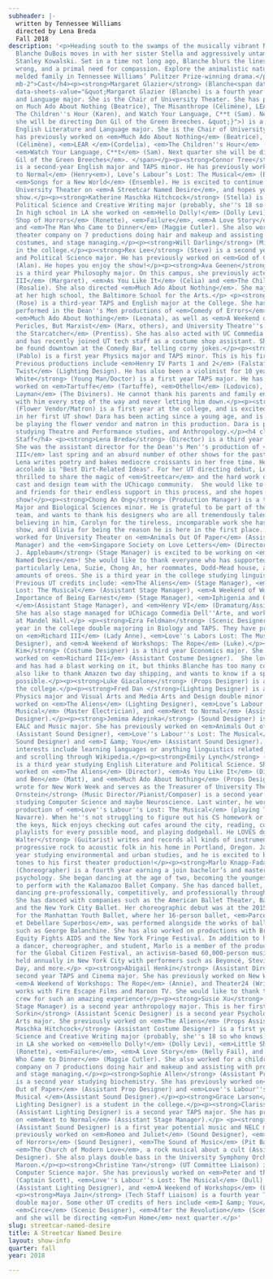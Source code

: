 ```yaml
---
subheader: |-
  written by Tennessee Williams
  directed by Lena Breda
  Fall 2018
description: '<p>Heading south to the swamps of the musically vibrant New Orleans,
  Blanche DuBois moves in with her sister Stella and aggressively untamed brother-in-law
  Stanley Kowalski. Set in a time not long ago, Blanche blurs the lines between right,
  wrong, and a primal need for compassion. Explore the animalistic nature of this
  melded family in Tennessee Williams’ Pulitzer Prize-winning drama.</p> <h4 class="mt-2
  mb-2">Cast</h4><p><strong>Margaret Glazier</strong> (Blanche<span data-sheets-userformat="0}"
  data-sheets-value="&quot;Margaret Glazier (Blanche) is a fourth year English Literature
  and Language major. She is the Chair of University Theater. She has previously worked
  on Much Ado About Nothing (Beatrice), The Misanthrope (Célimène), LEAR (Cordelia),
  The Children''s Hour (Karen), and Watch Your Language, C**t (Sam). Next quarter
  she will be directing Don Gil of the Green Breeches. &quot;}">) is a fourth year
  English Literature and Language major. She is the Chair of University Theater. She
  has previously worked on <em>Much Ado About Nothing</em> (Beatrice), <em>The Misanthrope</em>
  (Célimène), <em>LEAR </em>(Cordelia), <em>The Children''s Hour</em> (Karen), and
  <em>Watch Your Language, C**t</em> (Sam). Next quarter she will be directing <em>Don
  Gil of the Green Breeches</em>. </span></p><p><strong>Connor Tree</strong> (Stanley)
  is a second-year English major and TAPS minor. He has previously worked on <em>Next
  to Normal</em> (Henry<em>), Love’s Labour’s Lost: The Musical</em> (Berowne), and
  <em>Songs for a New World</em> (Ensemble). He is excited to continue working with
  University Theater on <em>A Streetcar Named Desire</em>, and hopes you enjoy the
  show.</p><p><strong>Katherine Maschka Hitchcock</strong> (Stella) is a first year
  Political Science and Creative Writing major (probably, she''s 18 so who knows).
  In high school in LA she worked on <em>Hello Dolly!</em> (Dolly Levi), <em>Little
  Shop of Horrors</em> (Ronette), <em>Failure</em>, <em>A Love Story</em> (Nelly Fail),
  and <em>The Man Who Came to Dinner</em> (Maggie Cutler). She also worked for a children''s
  theater company on 7 productions doing hair and makeup and assisting with props,
  costumes, and stage managing.</p><p><strong>Will Darling</strong> (Mitch) is a student
  in the college.</p><p><strong>Rex Lee</strong> (Steve) is a second year History
  and Political Science major. He has previously worked on <em>God of Carnage</em>
  (Alan). He hopes you enjoy the show!</p><p><strong>Ava Geenen</strong> (Eunice)
  is a third year Philosophy major. On this campus, she previously acted in <em>Richard
  III</em> (Margaret), <em>As You Like It</em> (Celia) and <em>The Children’s Hour</em>
  (Rosalie). She also directed <em>Much Ado About Nothing</em>. She majored in acting
  at her high school, the Baltimore School for the Arts.</p> <p><strong>Tess Gundlah</strong>
  (Rose) is a third-year TAPS and English major at the College. She has previously
  performed in the Dean''s Men productions of <em>Comedy of Errors</em> (Angelo) and
  <em>Much Ado About Nothing</em> (Leonata), as well as <em>A Weekend of Workshops:
  Pericles, But Marxist</em> (Marx, others), and University Theatre''s <em>Peter and
  the Starcatcher</em> (Prentiss). She has also acted with UC Commedia since 2017
  and has recently joined UT tech staff as a costume shop assistant. She can sometimes
  be found downtown at the Comedy Bar, telling corny jokes.</p><p><strong>Cole Meldorf</strong>
  (Pablo) is a first year Physics major and TAPS minor. This is his first UT show.
  Previous productions include <em>Henry IV Parts 1 and 2</em> (Falstaff) and <em>Oliver
  Twist</em> (Lighting Design). He has also been a violinist for 10 years.</p> <p><strong>Jonathan
  White</strong> (Young Man/Doctor) is a first year TAPS major. He has previously
  worked on <em>Tartuffe</em> (Tartuffe), <em>Othello</em> (Lodovico), and <em>Buddy
  Layman</em> (The Diviners). He cannot thank his parents and family enough for being
  with him every step of the way and never letting him down.</p><p><strong>Dara Weinstein</strong>
  (Flower Vendor/Matron) is a first year at the college, and is excited to be participating
  in her first UT show! Dara has been acting since a young age, and is thrilled to
  be playing the flower vendor and matron in this production. Dara is planning on
  studying Theatre and Performance studies, and Anthropology.</p><h4 class="mt-2 mb-2">Production
  Staff</h4> <p><strong>Lena Breda</strong> (Director) is a third year history major.
  She was the assistant director for the Dean''s Men''s production of <em>Richard
  III</em> last spring and an absurd number of other shows for the past 21 years.
  Lena writes poetry and bakes mediocre croissants in her free time. Her proudest
  accolade is "Best Dirt-Related Ideas". For her UT directing debut, Lena is absolutely
  thrilled to share the magic of <em>Streetcar</em> and the hard work of her amazing
  cast and design team with the UChicago community.  She would like to thank her family
  and friends for their endless support in this process, and she hopes you enjoy the
  show!</p><p><strong>Chong An Ong</strong> (Production Manager) is a third year Economics
  Major and Biological Sciences minor. He is grateful to be part of the <em>Streetcar</em>
  team, and wants to thank his designers who are all tremendously talented, Lena for
  believing in him, Carolyn for the tireless, incomparable work she has put into the
  show, and Olivia for being the reason he is here in the first place. He has previously
  worked for University Theater on <em>Animals Out Of Paper</em> (Assistant Production
  Manager) and the <em>Singapore Society on Love Letters</em> (Director, Adapter).</p><p><strong>Carolyn
  J. Applebaum</strong> (Stage Manager) is excited to be working on <em>A Streetcar
  Named Desire</em>! She would like to thank everyone who has supported her this quarter,
  particularly Lena, Suzie, Chong An, her roommates, Dodd-Mead house, and copious
  amounts of oreos. She is a third year in the college studying linguistics and math.
  Previous UT credits include: <em>The Aliens</em> (Stage Manager), <em>Love''s Labour''s
  Lost: The Musical</em> (Assistant Stage Manager), <em>A Weekend of Workshops: The
  Importance of Being Earnest</em> (Stage Manager), <em>Iphigenia and Other Daughters
  </em>(Assistant Stage Manager), and <em>Henry VI</em> (Dramaturg/Assistant Director).
  She has also stage managed for UChicago Commedia Dell''Arte, and works as a technician
  at Mandel Hall.</p> <p><strong>Ezra Feldman</strong> (Scenic Designer) is a fourth
  year in the college double majoring in Biology and TAPS. They have previously worked
  on <em>Richard III</em> (Lady Anne), <em>Love''s Labors Lost: The Musical </em>(Costume
  Designer), and <em>A Weekend of Workshops: The Rope</em> (Luke).</p><p><strong>Gina
  Kim</strong> (Costume Designer) is a third year Economics major. She has previously
  worked on <em>Richard III</em> (Assistant Costume Designer).  She loves this show
  and has had a blast working on it, but thinks Blanche has too many costumes. She''d
  also like to thank Amazon two day shipping, and wants to know if a sponsorship is
  possible.</p><p><strong>Luke Giacalone</strong> (Props Designer) is a student in
  the college.</p><p><strong>Fred Dan </strong>(Lighting Designer) is a second year
  Physics major and Visual Arts and Media Arts and Design double minor. He has previously
  worked on <em>The Aliens</em> (Lighting Designer), <em>Love’s Labour''s Lost: The
  Musical</em> (Master Electrician), and <em>Next to Normal</em> (Assistant Lighting
  Designer).</p><p><strong>Jemima Adeyinka</strong> (Sound Designer) is a second year
  EALC and Music major. She has previously worked on <em>Animals Out of Paper</em>
  (Assistant Sound Designer), <em>Love''s Labour''s Lost: The Musical</em> (Assistant
  Sound Designer) and <em>I &amp; You</em> (Assistant Sound Designer). Some of her
  interests include learning languages or anything linguistics related, DIY crafts,
  and scrolling through Wikipedia.</p><p><strong>Emily Lynch</strong> (Dramaturg)
  is a third year studying English Literature and Political Science. She''s recently
  worked on <em>The Aliens</em> (Director), <em>As You Like It</em> (Director), <em>Matt
  and Ben</em> (Matt), and <em>Much Ado About Nothing</em> (Props Designer). She also
  wrote for New Work Week and serves as the Treasurer of University Theater.</p> <p><strong>Nick
  Ornstein</strong> (Music Director/Pianist/Composer) is a second year in the College,
  studying Computer Science and maybe Neuroscience. Last winter, he worked on UT''s
  production of <em>Love''s Labour''s Lost: The Musical</em> (playing The King of
  Navarre). When he''s not struggling to figure out his CS homework or noodling on
  the keys, Nick enjoys checking out cafes around the city, reading, curating Spotify
  playlists for every possible mood, and playing dodgeball. He LOVES dodgeball.</p><p><strong>Jacob
  Walter</strong> (Guitarist) writes and records all kinds of instrumental music from
  progressive rock to acoustic folk in his home in Portland, Oregon. Jacob is a second
  year studying environmental and urban studies, and he is excited to bring the Django
  tones to his first theater production!</p><p><strong>Marlo Knapp-Fadani</strong>
  (Choreographer) is a fourth year earning a join bachelor’s and master’s degree in
  psychology. She began dancing at the age of two, becoming the youngest ever dancer
  to perform with the Kalamazoo Ballet Company. She has danced ballet, jazz, and ballroom
  dancing pre-professionally, competitively, and professionally throughout her life.
  She has danced with companies such as the American Ballet Theater, Ballet West,
  and the New York City Ballet. Her choreographic debut was at the 2015 Spring Gala
  for the Manhattan Youth Ballet, where her 16-person ballet, <em>Parcere Subjiectis
  et Debellare Superbos</em>, was performed alongside the works of ballet luminaries
  such as George Balanchine. She has also worked on productions with Broadway Cares
  Equity Fights AIDS and the New York Fringe Festival. In addition to her work as
  a dancer, choreographer, and student, Marlo is a member of the production team responsible
  for the Global Citizen Festival, an activism-based 60,000-person music festival
  held annually in New York City with performers such as Beyoncé, Stevie Wonder, Green
  Day, and more.</p> <p><strong>Abigail Henkin</strong> (Assistant Director) is a
  second year TAPS and Cinema major. She has previously worked on New Work Week (Writer),
  <em>A Weekend of Workshops: The Rope</em> (Annie), and Theater24 (Writer). She also
  works with Fire Escape Films and Maroon TV. She would like to thank the cast and
  crew for such an amazing experience!</p><p><strong>Susie Xu</strong> (Assistant
  Stage Manager) is a second year anthropology major. This is her first UT production.</p><p><strong>Emma
  Sorkin</strong> (Assistant Scenic Designer) is a second year Psychology and Visual
  Arts major. She previously worked on <em>The Aliens</em> (Props Assistant).</p><p><strong>Katherine
  Maschka Hitchcock</strong> (Assistant Costume Designer) is a first year Political
  Science and Creative Writing major (probably, she''s 18 so who knows). In high school
  in LA she worked on <em>Hello Dolly!</em> (Dolly Levi), <em>Little Shop of Horrors</em>
  (Ronette), <em>Failure</em>, <em>A Love Story</em> (Nelly Fail), and <em>The Man
  Who Came to Dinner</em> (Maggie Cutler). She also worked for a children''s theater
  company on 7 productions doing hair and makeup and assisting with props, costumes,
  and stage managing.</p><p><strong>Sophie Allen</strong> (Assistant Props Designer)
  is a second year studying biochemistry. She has previously worked on<em> Animals
  Out of Paper</em> (Assistant Prop Designer) and <em>Love''s Labour''s Lost: The
  Musical </em>(Assistant Sound Designer).</p><p><strong>Grace Larson</strong> (Assistant
  Lighting Designer) is a student in the college.</p><p><strong>Clarissa Mullig</strong>
  (Assistant Lighting Designer) is a second year TAPS major. She has previously worked
  on <em>Next to Normal</em> (Assistant Stage Manager).</p> <p><strong>Clara Mikhail</strong>
  (Assistant Sound Designer) is a first year potential music and NELC major. She has
  previously worked on <em>Romeo and Juliet</em> (Sound Designer), <em>Little Shop
  of Horrors</em> (Sound Designer), <em>The Sound of Music</em> (Pit Bassist), and
  <em>The Church of Modern Love</em>, a rock musical about a cult (Assistant Sound
  Designer). She also plays double bass in the University Symphony Orchestra and Blue
  Maroon.</p><p><strong>Christine Yan</strong> (UT Committee Liaison) is a third year
  Computer Science major. She has previously worked on <em>Peter and the Starcatcher</em>
  (Captain Scott), <em>Love''s Labour''s Lost: The Musical</em> (Dull), <em>The Aliens</em>
  (Assistant Lighting Designer), and <em>A Weekend of Workshops</em> (Lighting Designer).</p>
  <p><strong>Maya Jain</strong> (Tech Staff Liaison) is a fourth year TAPS and SALC
  double major. Some other UT credits of hers include <em>I &amp; You</em> (Director),
  <em>Circe</em> (Scenic Designer), <em>After the Revolution</em> (Scenic Designer),
  and she will be directing <em>Fun Home</em> next quarter.</p>'
slug: streetcar-named-desire
title: A Streetcar Named Desire
layout: show-info
quarter: fall
year: 2018

---
```


